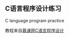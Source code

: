 ## C语言程序设计练习
 C language program practice
 
 教程来自[慕课网C语言程序设计](https://www.icourse163.org/course/ZJU-9001)

